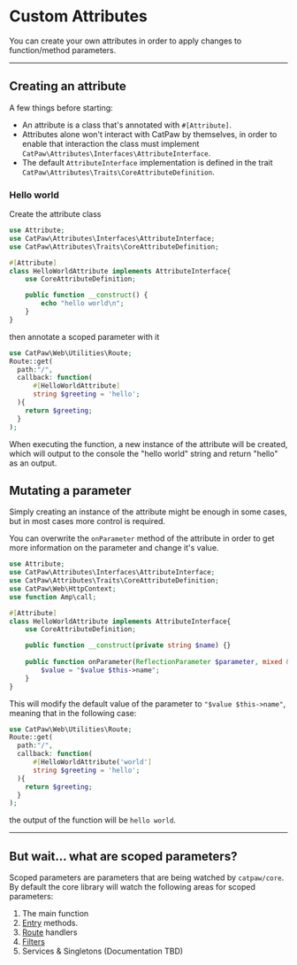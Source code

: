 # Custom Attributes

You can create your own attributes in order to apply changes to function/method parameters.<br/>

---

## Creating an attribute

A few things before starting:<br/>

- An attribute is a class that's annotated with `#[Attribute]`.<br/>
- Attributes alone won't interact with CatPaw by themselves, in order to enable that interaction the class must
  implement `CatPaw\Attributes\Interfaces\AttributeInterface`.
- The default `AttributeInterface` implementation is defined in the
  trait `CatPaw\Attributes\Traits\CoreAttributeDefinition`.

### Hello world

Create the attribute class<br/>

```php
use Attribute;
use CatPaw\Attributes\Interfaces\AttributeInterface;
use CatPaw\Attributes\Traits\CoreAttributeDefinition;

#[Attribute]
class HelloWorldAttribute implements AttributeInterface{
    use CoreAttributeDefinition;

    public function __construct() {
        echo "hello world\n";
    }
}
```

then annotate a scoped parameter with it<br/>

```php
use CatPaw\Web\Utilities\Route;
Route::get(
  path:"/",
  callback: function(
      #[HelloWorldAttribute]
      string $greeting = 'hello';
  ){
    return $greeting;
  }
);
```

When executing the function, a new instance of the attribute will be created, which will output to the console the "hello world" string and return "hello" as an output.

## Mutating a parameter

Simply creating an instance of the attribute might be enough in some cases, but in most cases more control is
required.<br/>

You can overwrite the `onParameter` method of the attribute in order to get more information on the parameter and change
it's value.<br/>

```php
use Attribute;
use CatPaw\Attributes\Interfaces\AttributeInterface;
use CatPaw\Attributes\Traits\CoreAttributeDefinition;
use CatPaw\Web\HttpContext;
use function Amp\call;

#[Attribute]
class HelloWorldAttribute implements AttributeInterface{
    use CoreAttributeDefinition;

    public function __construct(private string $name) {}
    
    public function onParameter(ReflectionParameter $parameter, mixed &$value, mixed $context) {
        $value = "$value $this->name";
    }
}
```

This will modify the default value of the parameter to `"$value $this->name"`, meaning that in the following case:

```php
use CatPaw\Web\Utilities\Route;
Route::get(
  path:"/",
  callback: function(
      #[HelloWorldAttribute('world']
      string $greeting = 'hello';
  ){
    return $greeting;
  }
);
```

the output of the function will be `hello world`.


---

## But wait... what are scoped parameters?

Scoped parameters are parameters that are being watched by `catpaw/core`.<br/>
By default the core library will watch the following areas for scoped parameters:

1. The main function
2. [Entry](./5.Entry.md) methods.
3. [Route](./1.WebRouteHandlers.md) handlers
4. [Filters](./9.WebFilters.md)
5. Services & Singletons (Documentation TBD)
